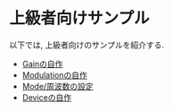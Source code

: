# 上級者向けサンプル

以下では, 上級者向けのサンプルを紹介する.

 - [Gainの自作](./custom_gain.md)
 - [Modulationの自作](./custom_modulation.md)
 - [Mode/周波数の設定](./freq_config.md)
 - [Deviceの自作](./custom_device.md)